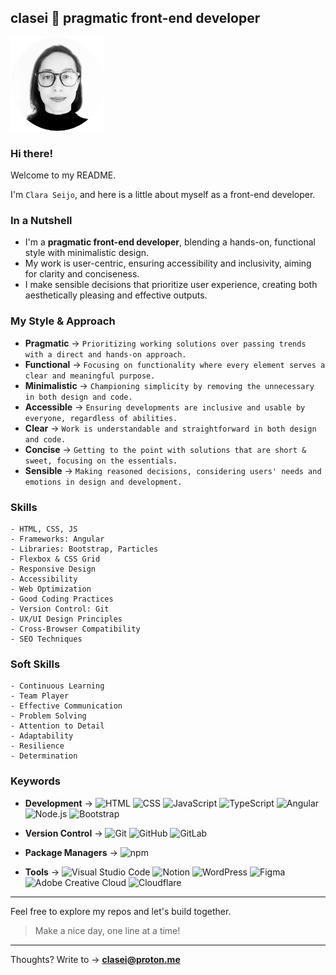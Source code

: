 ## clasei 🚀 pragmatic front-end developer

[<img src="cla_sei_profile_pic_bw_circle.png" alt="clasei profile pic" width="150"/>](https://github.com/clasei/)

### Hi there! 

Welcome to my README.

I'm ```Clara Seijo```, and here is a little about myself as a front-end developer.

### In a Nutshell

- I'm a **pragmatic front-end developer**, blending a hands-on, functional style with minimalistic design. 
- My work is user-centric, ensuring accessibility and inclusivity, aiming for clarity and conciseness. 
- I make sensible decisions that prioritize user experience, creating both aesthetically pleasing and effective outputs.

### My Style & Approach 

- **Pragmatic** → 
```Prioritizing working solutions over passing trends with a direct and hands-on approach.```          
- **Functional** → 
```Focusing on functionality where every element serves a clear and meaningful purpose.```             
- **Minimalistic** → 
```Championing simplicity by removing the unnecessary in both design and code.```                      
- **Accessible** → 
```Ensuring developments are inclusive and usable by everyone, regardless of abilities.```             
- **Clear** → 
```Work is understandable and straightforward in both design and code.```                              
- **Concise** → 
```Getting to the point with solutions that are short & sweet, focusing on the essentials.```          
- **Sensible** → 
```Making reasoned decisions, considering users' needs and emotions in design and development.```  


### Skills 

```
- HTML, CSS, JS
- Frameworks: Angular
- Libraries: Bootstrap, Particles
- Flexbox & CSS Grid
- Responsive Design
- Accessibility
- Web Optimization
- Good Coding Practices
- Version Control: Git
- UX/UI Design Principles
- Cross-Browser Compatibility
- SEO Techniques
```

### Soft Skills

```
- Continuous Learning
- Team Player
- Effective Communication
- Problem Solving
- Attention to Detail
- Adaptability
- Resilience
- Determination
```

### Keywords

- **Development** → 
![HTML](https://img.shields.io/badge/-HTML-grey?logo=html5)
![CSS](https://img.shields.io/badge/-CSS-grey?logo=csswizardry)
![JavaScript](https://img.shields.io/badge/-JavaScript-grey?logo=javascript)
![TypeScript](https://img.shields.io/badge/-TypeScript-grey?logo=typescript)
![Angular](https://img.shields.io/badge/-Angular-grey?logo=angular)
![Node.js](https://img.shields.io/badge/-Node.js-grey?logo=node.js)
![Bootstrap](https://img.shields.io/badge/-Bootstrap-grey?logo=bootstrap)

- **Version Control** → 
![Git](https://img.shields.io/badge/-Git-grey?logo=git)
![GitHub](https://img.shields.io/badge/-GitHub-grey?logo=github)
![GitLab](https://img.shields.io/badge/-GitLab-grey?logo=gitlab)

- **Package Managers** → 
![npm](https://img.shields.io/badge/-npm-grey?logo=npm)

- **Tools** → 
![Visual Studio Code](https://img.shields.io/badge/-VS_Code-grey?style=flat&logo=visual-studio-code&logoColor=blue)
![Notion](https://img.shields.io/badge/-Notion-grey?style=flat&logo=notion&logoColor=black)
![WordPress](https://img.shields.io/badge/-WordPress-grey?logo=wordpress)
![Figma](https://img.shields.io/badge/-Figma-grey?logo=figma)
![Adobe Creative Cloud](https://img.shields.io/badge/-Adobe_Creative_Cloud-grey?style=flat&logo=adobe-creative-cloud&logoColor=%23DA1F26)
![Cloudflare](https://img.shields.io/badge/-Cloudflare-grey?style=flat&logo=cloudflare&logoColor=%23F38020)

---

Feel free to explore my repos and let's build together. 

> Make a nice day, one line at a time! 

---

Thoughts? Write to → [**clasei@proton.me**](mailto:clasei@proton.me)
